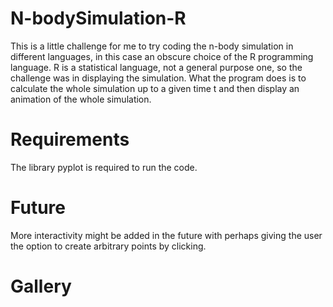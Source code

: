 # N-bodySimulation-R
This is a little challenge for me to try coding the n-body simulation in different languages, in this case an obscure choice of the R programming language. R is a statistical language, not a general purpose one, so the challenge was in displaying the simulation. What the program does is to calculate the whole simulation up to a given time t and then display an animation of the whole simulation.

# Requirements
The library pyplot is required to run the code.

# Future
More interactivity might be added in the future with perhaps giving the user the option to create arbitrary points by clicking.

# Gallery
